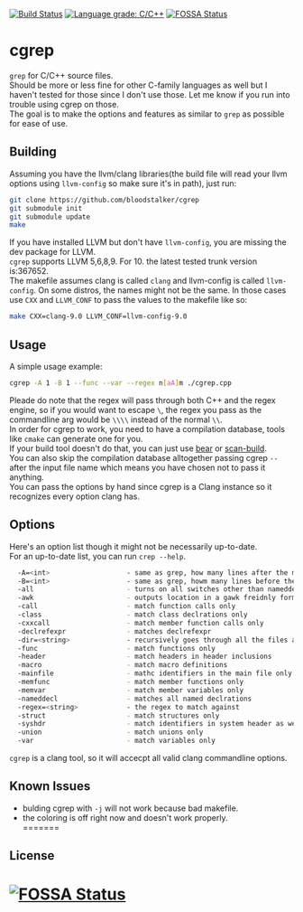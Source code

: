 [![Build Status](https://travis-ci.org/bloodstalker/cgrep.svg?branch=master)](https://travis-ci.org/bloodstalker/cgrep)
[![Language grade: C/C++](https://img.shields.io/lgtm/grade/cpp/g/bloodstalker/cgrep.svg?logo=lgtm&logoWidth=18)](https://lgtm.com/projects/g/bloodstalker/cgrep/context:cpp)
[![FOSSA Status](https://app.fossa.io/api/projects/git%2Bgithub.com%2Fbloodstalker%2Fcgrep.svg?type=shield)](https://app.fossa.io/projects/git%2Bgithub.com%2Fbloodstalker%2Fcgrep?ref=badge_shield)

# cgrep
`grep` for C/C++ source files.<br/>
Should be more or less fine for other C-family languages as well but I haven't tested for those since I don't use those. Let me know if you run into trouble using cgrep on those.<br/>
The goal is to make the options and features as similar to `grep` as possible for ease of use.<br/>

## Building
Assuming you have the llvm/clang libraries(the build file will read your llvm options using `llvm-config` so make sure it's in path), just run:<br/>
```bash
git clone https://github.com/bloodstalker/cgrep
git submodule init
git submodule update
make
```
If you have installed LLVM but don't have `llvm-config`, you are missing the dev package for LLVM.<br/>
`cgrep` supports LLVM 5,6,8,9. For 10. the latest tested trunk version is:367652.<br/>
The makefile assumes clang is called `clang` and llvm-config is called `llvm-config`. On some distros, the names might not be the same. In those cases use `CXX` and `LLVM_CONF` to pass the values to the makefile like so:<br/>
```bash
make CXX=clang-9.0 LLVM_CONF=llvm-config-9.0
```

## Usage
A simple usage example:<br/>
```bash
cgrep -A 1 -B 1 --func --var --regex n[aA]m ./cgrep.cpp
```
Pleade do note that the regex will pass through both C++ and the regex engine, so if you would want to escape `\`, the regex you pass as the commandline arg would be `\\\\` instead of the normal `\\`.<br/>
In order for cgrep to work, you need to have a compilation database, tools like `cmake` can generate one for you.<br/>
If your build tool doesn't do that, you can just use [bear](https://github.com/rizsotto/Bear) or [scan-build](https://github.com/rizsotto/scan-build).<br/>
You can also skip the compilation database alltogether passing cgrep `--` after the input file name which means you have chosen not to pass it anything.<br/>
You can pass the options by hand since cgrep is a Clang instance so it recognizes every option clang has.<br/>

## Options
Here's an option list though it might not be necessarily up-to-date.<br/>
For an up-to-date list, you can run `crep --help`.<br/>

```bash
  -A=<int>                   - same as grep, how many lines after the matched line to print
  -B=<int>                   - same as grep, howm many lines before the matched line to print
  -all                       - turns on all switches other than nameddecl
  -awk                       - outputs location in a gawk freidnly format
  -call                      - match function calls only
  -class                     - match class declrations only
  -cxxcall                   - match member function calls only
  -declrefexpr               - matches declrefexpr
  -dir=<string>              - recursively goes through all the files and directories. assumes compilation databases are present for all source files.
  -func                      - match functions only
  -header                    - match headers in header inclusions
  -macro                     - match macro definitions
  -mainfile                  - mathc identifiers in the main file only
  -memfunc                   - match member functions only
  -memvar                    - match member variables only
  -nameddecl                 - matches all named declrations
  -regex=<string>            - the regex to match against
  -struct                    - match structures only
  -syshdr                    - match identifiers in system header as well
  -union                     - match unions only
  -var                       - match variables only
```
`cgrep` is a clang tool, so it will accecpt all valid clang commandline options.<br/>

## Known Issues
* bulding cgrep with `-j` will not work because bad makefile.<br/>
* the coloring is off right now and doesn't work properly.<br/>
=======

## License
[![FOSSA Status](https://app.fossa.io/api/projects/git%2Bgithub.com%2Fbloodstalker%2Fcgrep.svg?type=large)](https://app.fossa.io/projects/git%2Bgithub.com%2Fbloodstalker%2Fcgrep?ref=badge_large)
=======
